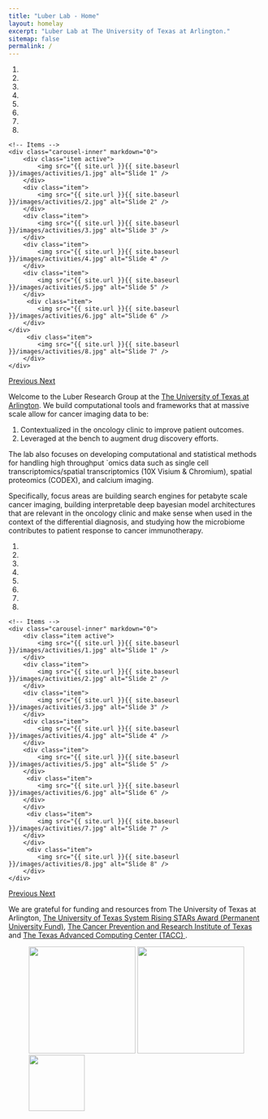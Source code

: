```yaml
---
title: "Luber Lab - Home"
layout: homelay
excerpt: "Luber Lab at The University of Texas at Arlington."
sitemap: false
permalink: /
---
```

<div markdown="0" id="carousel" class="carousel slide" data-ride="carousel" data-interval="4000" data-pause="hover" >
    <!-- Menu -->
    <ol class="carousel-indicators">
        <li data-target="#carousel" data-slide-to="0" class="active"></li>
        <li data-target="#carousel" data-slide-to="1"></li>
        <li data-target="#carousel" data-slide-to="2"></li>
        <li data-target="#carousel" data-slide-to="3"></li>
        <li data-target="#carousel" data-slide-to="4"></li>
        <li data-target="#carousel" data-slide-to="5"></li>
        <li data-target="#carousel" data-slide-to="6"></li>
        <li data-target="#carousel" data-slide-to="7"></li>
    </ol>

    <!-- Items -->
    <div class="carousel-inner" markdown="0">
        <div class="item active">
            <img src="{{ site.url }}{{ site.baseurl }}/images/activities/1.jpg" alt="Slide 1" />
        </div>
        <div class="item">
            <img src="{{ site.url }}{{ site.baseurl }}/images/activities/2.jpg" alt="Slide 2" />
        </div>
        <div class="item">
            <img src="{{ site.url }}{{ site.baseurl }}/images/activities/3.jpg" alt="Slide 3" />
        </div>
        <div class="item">
            <img src="{{ site.url }}{{ site.baseurl }}/images/activities/4.jpg" alt="Slide 4" />
        </div>
        <div class="item">
            <img src="{{ site.url }}{{ site.baseurl }}/images/activities/5.jpg" alt="Slide 5" />
        </div>
         <div class="item">
            <img src="{{ site.url }}{{ site.baseurl }}/images/activities/6.jpg" alt="Slide 6" />
        </div>
	</div>
         <div class="item">
            <img src="{{ site.url }}{{ site.baseurl }}/images/activities/8.jpg" alt="Slide 7" />
        </div>
    </div>
  <a class="left carousel-control" href="#carousel" role="button" data-slide="prev">
    <span class="glyphicon glyphicon-chevron-left" aria-hidden="true"></span>
    <span class="sr-only">Previous</span>
  </a>
  <a class="right carousel-control" href="#carousel" role="button" data-slide="next">
    <span class="glyphicon glyphicon-chevron-right" aria-hidden="true"></span>
    <span class="sr-only">Next</span>
  </a>
</div>


Welcome to the Luber Research Group at the [The University of Texas at Arlington](https://www.uta.edu). We build computational tools and frameworks that at massive scale allow for cancer imaging data to be:
1. Contextualized in the oncology clinic to improve patient outcomes.
2. Leveraged at the bench to augment drug discovery efforts.

The lab also focuses on developing computational and statistical methods for handling high throughput `omics data such as single cell transcriptomics/spatial transcriptomics (10X Visium & Chromium), spatial proteomics (CODEX), and calcium imaging.

Specifically, focus areas are building search engines for petabyte scale cancer imaging, building interpretable deep bayesian model architectures that are relevant in the oncology clinic and make sense when used in the context of the differential diagnosis, and studying how the microbiome contributes to patient response to cancer immunotherapy.

<div markdown="0" id="carousel" class="carousel slide" data-ride="carousel" data-interval="4000" data-pause="hover" >
    <!-- Menu -->
    <ol class="carousel-indicators">
        <li data-target="#carousel" data-slide-to="0" class="active"></li>
        <li data-target="#carousel" data-slide-to="1"></li>
        <li data-target="#carousel" data-slide-to="2"></li>
        <li data-target="#carousel" data-slide-to="3"></li>
        <li data-target="#carousel" data-slide-to="4"></li>
        <li data-target="#carousel" data-slide-to="5"></li>
        <li data-target="#carousel" data-slide-to="6"></li>
        <li data-target="#carousel" data-slide-to="7"></li>
    </ol>

    <!-- Items -->
    <div class="carousel-inner" markdown="0">
        <div class="item active">
            <img src="{{ site.url }}{{ site.baseurl }}/images/activities/1.jpg" alt="Slide 1" />
        </div>
        <div class="item">
            <img src="{{ site.url }}{{ site.baseurl }}/images/activities/2.jpg" alt="Slide 2" />
        </div>
        <div class="item">
            <img src="{{ site.url }}{{ site.baseurl }}/images/activities/3.jpg" alt="Slide 3" />
        </div>
        <div class="item">
            <img src="{{ site.url }}{{ site.baseurl }}/images/activities/4.jpg" alt="Slide 4" />
        </div>
        <div class="item">
            <img src="{{ site.url }}{{ site.baseurl }}/images/activities/5.jpg" alt="Slide 5" />
        </div>
         <div class="item">
            <img src="{{ site.url }}{{ site.baseurl }}/images/activities/6.jpg" alt="Slide 6" />
        </div>
        </div>
         <div class="item">
            <img src="{{ site.url }}{{ site.baseurl }}/images/activities/7.jpg" alt="Slide 7" />
        </div>
        </div>
         <div class="item">
            <img src="{{ site.url }}{{ site.baseurl }}/images/activities/8.jpg" alt="Slide 8" />
        </div>
    </div>
  <a class="left carousel-control" href="#carousel" role="button" data-slide="prev">
    <span class="glyphicon glyphicon-chevron-left" aria-hidden="true"></span>
    <span class="sr-only">Previous</span>
  </a>
  <a class="right carousel-control" href="#carousel" role="button" data-slide="next">
    <span class="glyphicon glyphicon-chevron-right" aria-hidden="true"></span>
    <span class="sr-only">Next</span>
  </a>
</div>

We are grateful for funding and resources from The University of Texas at Arlington, [The University of Texas System Rising STARs Award (Permanent University Fund)](https://www.utsystem.edu/offices/academic-affairs/research/stars-program), [The Cancer Prevention and Research Institute of Texas](https://www.cprit.state.tx.us) and [The Texas Advanced Computing Center (TACC) ](https://www.tacc.utexas.edu).

<figure class="fourth">
  <img src="{{ site.url }}{{ site.baseurl }}/images/logopic/1.jpg" style="width: 210px">
  <img src="{{ site.url }}{{ site.baseurl }}/images/logopic/2.svg" style="width: 210px">
  <img src="{{ site.url }}{{ site.baseurl }}/images/logopic/4.jpeg" style="width: 110px">
</figure>
